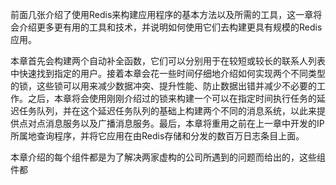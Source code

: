 前面几张介绍了使用Redis来构建应用程序的基本方法以及所需的工具，这一章将会介绍更多更有用的工具和技术，并说明如何使用它们去构建更具有规模的Redis应用。

本章首先会构建两个自动补全函数，它们可以分别用于在较短或较长的联系人列表中快速找到指定的用户。接着本章会花一些时间仔细地介绍如何实现两个不同类型的锁，这些锁可以用来减少数据冲突、提升性能、防止数据出错并减少不必要的工作。之后，本章将会使用刚刚介绍过的锁来构建一个可以在指定时间执行任务的延迟任务队列，并在这个延迟任务队列的基础上构建两个不同的消息系统，以此来提供点对点消息服务以及广播消息服务。最后，本章将重用之前在上一章中开发的IP所属地查询程序，并将它应用在由Redis存储和分发的数百万日志条目上面。

本章介绍的每个组件都是为了解决两家虚构的公司所遇到的问题而给出的，这些组件都

